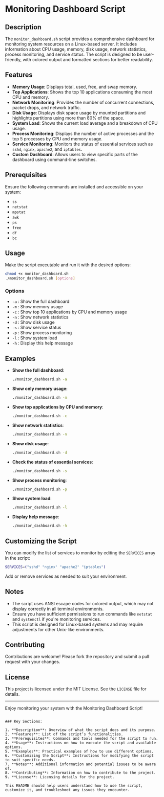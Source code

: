 # Monitoring Dashboard Script

## Description

The `monitor_dashboard.sh` script provides a comprehensive dashboard for monitoring system resources on a Linux-based server. It includes information about CPU usage, memory, disk usage, network statistics, process monitoring, and service status. The script is designed to be user-friendly, with colored output and formatted sections for better readability.

## Features

- **Memory Usage**: Displays total, used, free, and swap memory.
- **Top Applications**: Shows the top 10 applications consuming the most CPU and memory.
- **Network Monitoring**: Provides the number of concurrent connections, packet drops, and network traffic.
- **Disk Usage**: Displays disk space usage by mounted partitions and highlights partitions using more than 80% of the space.
- **System Load**: Shows the current load average and a breakdown of CPU usage.
- **Process Monitoring**: Displays the number of active processes and the top 5 processes by CPU and memory usage.
- **Service Monitoring**: Monitors the status of essential services such as `sshd`, `nginx`, `apache2`, and `iptables`.
- **Custom Dashboard**: Allows users to view specific parts of the dashboard using command-line switches.

## Prerequisites

Ensure the following commands are installed and accessible on your system:
- `ss`
- `netstat`
- `mpstat`
- `awk`
- `ps`
- `free`
- `df`
- `bc`

## Usage

Make the script executable and run it with the desired options:

```bash
chmod +x monitor_dashboard.sh
./monitor_dashboard.sh [options]
```

### Options

- `-a` : Show the full dashboard
- `-m` : Show memory usage
- `-c` : Show top 10 applications by CPU and memory usage
- `-n` : Show network statistics
- `-d` : Show disk usage
- `-s` : Show service status
- `-p` : Show process monitoring
- `-l` : Show system load
- `-h` : Display this help message

## Examples

- **Show the full dashboard**:

    ```bash
    ./monitor_dashboard.sh -a
    ```

- **Show only memory usage**:

    ```bash
    ./monitor_dashboard.sh -m
    ```

- **Show top applications by CPU and memory**:

    ```bash
    ./monitor_dashboard.sh -c
    ```

- **Show network statistics**:

    ```bash
    ./monitor_dashboard.sh -n
    ```

- **Show disk usage**:

    ```bash
    ./monitor_dashboard.sh -d
    ```

- **Check the status of essential services**:

    ```bash
    ./monitor_dashboard.sh -s
    ```

- **Show process monitoring**:

    ```bash
    ./monitor_dashboard.sh -p
    ```

- **Show system load**:

    ```bash
    ./monitor_dashboard.sh -l
    ```

- **Display help message**:

    ```bash
    ./monitor_dashboard.sh -h
    ```

## Customizing the Script

You can modify the list of services to monitor by editing the `SERVICES` array in the script:

```bash
SERVICES=("sshd" "nginx" "apache2" "iptables")
```

Add or remove services as needed to suit your environment.

## Notes

- The script uses ANSI escape codes for colored output, which may not display correctly in all terminal environments.
- Ensure you have sufficient permissions to run commands like `netstat` and `systemctl` if you're monitoring services.
- This script is designed for Linux-based systems and may require adjustments for other Unix-like environments.

## Contributing

Contributions are welcome! Please fork the repository and submit a pull request with your changes.

## License

This project is licensed under the MIT License. See the `LICENSE` file for details.

---

Enjoy monitoring your system with the Monitoring Dashboard Script!
```

### Key Sections:

1. **Description**: Overview of what the script does and its purpose.
2. **Features**: List of the script’s functionalities.
3. **Prerequisites**: Commands and tools needed for the script to run.
4. **Usage**: Instructions on how to execute the script and available options.
5. **Examples**: Practical examples of how to use different options.
6. **Customizing the Script**: Instructions for modifying the script to suit specific needs.
7. **Notes**: Additional information and potential issues to be aware of.
8. **Contributing**: Information on how to contribute to the project.
9. **License**: Licensing details for the project.

This README should help users understand how to use the script, customize it, and troubleshoot any issues they encounter.
